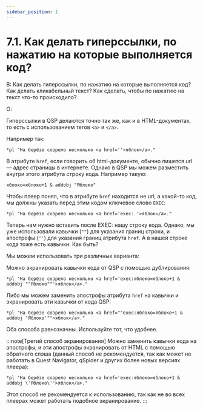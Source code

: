 ```yaml
---
sidebar_position: 1
---
```


# 7.1. Как делать гиперссылки, по нажатию на которые выполняется код?
<!-- [:faq_07_01] -->
В:	Как делать гиперссылки, по нажатию на которые выполняется код?
	Как делать кликабельный текст?
	Как сделать, чтобы по нажатию на текст что-то происходило?

О:

Гиперссылки в QSP делаются точно так же, как и в HTML-документах, то есть с использованием тегов `<a>` и `</a>`.

Например так:

```qsp
*pl "На берёзе созрело несколько <a href=''>яблок</a>."
```

В атрибуте `href`, если говорить об html-документе, обычно пишется url — адрес страницы в интернете. Однако в QSP мы можем разместить внутри этого атрибута строку кода. Например такую:

```qsp
яблоко=яблоко+1 & addobj "Яблоко"
```

Чтобы плеер понял, что в атрибуте `href` находится не url, а какой-то код, мы должны указать перед этим кодом ключевое слово `EXEC`:

```qsp
*pl "На берёзе созрело несколько <a href='exec: '>яблок</a>."
```

Теперь нам нужно вставить после EXEC: нашу строку кода. Однако, мы уже использовали кавычки (`""`) для указания границ строки, и апострофы (`''`) для указания границ атрибута `href`. А в нашей строке кода тоже есть кавычки. Как быть?

Мы можем использовать три различных варианта:

Можно экранировать кавычки кода от QSP с помощью дублирования:

```qsp
*pl "На берёзе созрело несколько <a href='exec:яблоко=яблоко+1 & addobj ""Яблоко""'>яблок</a>."
```

Либо мы можем заменить апострофы атрибута `href` на кавычки и экранировать эти кавычки от кода QSP:

```qsp
*pl "На берёзе созрело несколько <a href=""exec:яблоко=яблоко+1 & addobj 'Яблоко'"">яблок</a>."
```

Оба способа равнозначны. Используйте тот, что удобнее.

:::note[Третий способ экранирования]
Можно заменить кавычки кода на апострофы, и эти апострофы экранировать от HTML с помощью обратного слэша (данный способ не рекомендуется, так как может не работать в Quest Navigator, qSpider и других более новых версиях плеера):

```qsp
*pl "На берёзе созрело несколько <a href='exec:яблоко=яблоко+1 & addobj \'Яблоко\''>яблок</a>."
```

Этот способ не рекомендуется к использованию, так как не во всех плеерах может работать подобное экранирование.
:::